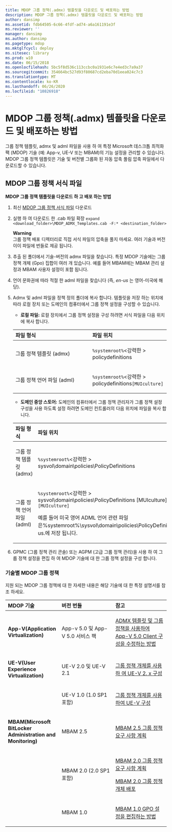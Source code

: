 ```yaml
---
title: MDOP 그룹 정책(.admx) 템플릿을 다운로드 및 배포하는 방법
description: MDOP 그룹 정책(.admx) 템플릿을 다운로드 및 배포하는 방법
author: dansimp
ms.assetid: fdb64505-6c66-4fdf-ad74-a6a161191e3f
ms.reviewer: ''
manager: dansimp
ms.author: dansimp
ms.pagetype: mdop
ms.mktglfcycl: deploy
ms.sitesec: library
ms.prod: w10
ms.date: 06/15/2018
ms.openlocfilehash: 5bc5f8d536c113ccbc0a1931e6c7e4ed3c7a9a37
ms.sourcegitcommit: 354664bc527d93f80687cd2eba70d1eea024c7c3
ms.translationtype: MT
ms.contentlocale: ko-KR
ms.lasthandoff: 06/26/2020
ms.locfileid: "10826918"
---
```

# MDOP 그룹 정책(.admx) 템플릿을 다운로드 및 배포하는 방법


그룹 정책 템플릿, admx 및 adml 파일을 사용 하 여 특정 Microsoft 데스크톱 최적화 팩 (MDOP) 기술 (예: App-v, UE-V 또는 MBAM)의 기능 설정을 관리할 수 있습니다. MDOP 그룹 정책 템플릿은 기술 및 버전별 그룹화 된 자동 압축 풀림 압축 파일에서 다운로드할 수 있습니다.

## MDOP 그룹 정책 서식 파일

**MDOP 그룹 정책 템플릿을 다운로드 하 고 배포 하는 방법**

1. 최신 [MDOP 그룹 정책 서식 파일](https://www.microsoft.com/download/details.aspx?id=55531) 다운로드 

2. 실행 하 여 다운로드 한 .cab 파일 확장 `expand <download_folder>\MDOP_ADMX_Templates.cab -F:* <destination_folder>`

   **Warning**  
   그룹 정책 배포 디렉터리로 직접 서식 파일의 압축을 풀지 마세요. 여러 기술과 버전이이 파일에 번들로 제공 됩니다.

3. 추출 된 폴더에서 기술-버전의 admx 파일을 찾습니다. 특정 MDOP 기술에는 그룹 정책 개체 (Gpo) 집합이 여러 개 있습니다. 예를 들어 MBAM에는 MBAM 관리 설정과 MBAM 사용자 설정이 포함 됩니다.

4. 언어 문화권에 따라 적절 한 adml 파일을 찾습니다 (즉, *en-us* 는 영어-미국에 해당).

5. Admx 및 adml 파일을 정책 정의 폴더에 복사 합니다. 템플릿을 저장 하는 위치에 따라 로컬 장치 또는 도메인의 컴퓨터에서 그룹 정책 설정을 구성할 수 있습니다.

   - **로컬 파일:** 로컬 장치에서 그룹 정책 설정을 구성 하려면 서식 파일을 다음 위치에 복사 합니다.

   <table>
   <colgroup>
   <col width="50%" />
   <col width="50%" />
   </colgroup>
   <thead>
   <tr class="header">
   <th align="left">파일 형식</th>
   <th align="left">파일 위치</th>
   </tr>
   </thead>
   <tbody>
   <tr class="odd">
   <td align="left"><p>그룹 정책 템플릿 (admx)</p></td>
   <td align="left"><p><code>%systemroot%</code>&lt;강력한 &gt; policydefinitions</strong></p></td>
   </tr>
   <tr class="even">
   <td align="left"><p>그룹 정책 언어 파일 (adml)</p></td>
   <td align="left"><p><code>%systemroot%</code>&lt;강력한 &gt; policydefinitions</strong><code>[MUIculture]</code></p></td>
   </tr>
   </tbody>
   </table>

   - **도메인 중앙 스토어:** 도메인의 컴퓨터에서 그룹 정책 관리자가 그룹 정책 설정 구성을 사용 하도록 설정 하려면 도메인 컨트롤러의 다음 위치에 파일을 복사 합니다.

   <table>
   <colgroup>
   <col width="50%" />
   <col width="50%" />
   </colgroup>
   <thead>
   <tr class="header">
   <th align="left">파일 형식</th>
   <th align="left">파일 위치</th>
   </tr>
   </thead>
   <tbody>
   <tr class="odd">
   <td align="left"><p>그룹 정책 템플릿 (admx)</p></td>
   <td align="left"><p><code>%systemroot%</code>&lt;강력한 &gt; sysvol\domain\policies\PolicyDefinitions</strong></p></td>
   </tr>
   <tr class="even">
   <td align="left"><p>그룹 정책 언어 파일 (adml)</p></td>
   <td align="left"><p><code>%systemroot%</code>&lt;강력한 &gt; sysvol\domain\policies\PolicyDefinitions [MUIculture]</strong><code>[MUIculture]</code></p>
   <p>예를 들어 미국 영어 ADML 언어 관련 파일 은%systemroot%\sysvol\domain\policies\PolicyDefinitions\en-us.에 저장 됩니다.</p></td>
   </tr>
   </tbody>
   </table>

6. GPMC (그룹 정책 관리 콘솔) 또는 AGPM (고급 그룹 정책 관리)을 사용 하 여 그룹 정책 설정을 편집 하 여 MDOP 기술에 대 한 그룹 정책 설정을 구성 합니다.

### 기술별 MDOP 그룹 정책

지원 되는 MDOP 그룹 정책에 대 한 자세한 내용은 해당 기술에 대 한 특정 설명서를 참조 하세요.

<table>
<colgroup>
<col width="33%" />
<col width="33%" />
<col width="33%" />
</colgroup>
<thead>
<tr class="header">
<th align="left">MDOP 기술</th>
<th align="left">버전 번들</th>
<th align="left">참고</th>
</tr>
</thead>
<tbody>
<tr class="odd">
<td align="left"><p><strong>App-V(Application Virtualization)</strong></p></td>
<td align="left"><p>App-v 5.0 및 App-V 5.0 서비스 팩</p></td>
<td align="left"><p><a href="../appv-v5/how-to-modify-app-v-50-client-configuration-using-the-admx-template-and-group-policy.md" data-raw-source="[How to Modify App-V 5.0 Client Configuration Using the ADMX Template and Group Policy](../appv-v5/how-to-modify-app-v-50-client-configuration-using-the-admx-template-and-group-policy.md)">ADMX 템플릿 및 그룹 정책을 사용하여 App-V 5.0 Client 구성을 수정하는 방법</a></p></td>
</tr>
<tr class="even">
<td align="left"><p><strong>UE-V(User Experience Virtualization)</strong></p></td>
<td align="left"><p>UE-V 2.0 및 UE-V 2.1</p></td>
<td align="left"><p><a href="../uev-v2/configuring-ue-v-2x-with-group-policy-objects-both-uevv2.md" data-raw-source="[Configuring UE-V 2.x with Group Policy Objects](../uev-v2/configuring-ue-v-2x-with-group-policy-objects-both-uevv2.md)">그룹 정책 개체를 사용 하 여 UE-V 2. x 구성</a></p></td>
</tr>
<tr class="odd">
<td align="left"><p></p></td>
<td align="left"><p>UE-V 1.0 (1.0 SP1 포함)</p></td>
<td align="left"><p><a href="../uev-v1/configuring-ue-v-with-group-policy-objects.md" data-raw-source="[Configuring UE-V with Group Policy Objects](../uev-v1/configuring-ue-v-with-group-policy-objects.md)">그룹 정책 개체를 사용하여 UE-V 구성</a></p></td>
</tr>
<tr class="even">
<td align="left"><p><strong>MBAM(Microsoft BitLocker Administration and Monitoring)</strong></p></td>
<td align="left"><p>MBAM 2.5</p></td>
<td align="left"><p><a href="../mbam-v25/planning-for-mbam-25-group-policy-requirements.md" data-raw-source="[Planning for MBAM 2.5 Group Policy Requirements](../mbam-v25/planning-for-mbam-25-group-policy-requirements.md)">MBAM 2.5 그룹 정책 요구 사항 계획</a></p></td>
</tr>
<tr class="odd">
<td align="left"><p></p></td>
<td align="left"><p>MBAM 2.0 (2.0 SP1 포함)</p></td>
<td align="left"><p><a href="../mbam-v2/planning-for-mbam-20-group-policy-requirements-mbam-2.md" data-raw-source="[Planning for MBAM 2.0 Group Policy Requirements](../mbam-v2/planning-for-mbam-20-group-policy-requirements-mbam-2.md)">MBAM 2.0 그룹 정책 요구 사항 계획</a></p>
<p><a href="../mbam-v2/deploying-mbam-20-group-policy-objects-mbam-2.md" data-raw-source="[Deploying MBAM 2.0 Group Policy Objects](../mbam-v2/deploying-mbam-20-group-policy-objects-mbam-2.md)">MBAM 2.0 그룹 정책 개체 배포</a></p></td>
</tr>
<tr class="even">
<td align="left"><p></p></td>
<td align="left"><p>MBAM 1.0</p></td>
<td align="left"><p><a href="../mbam-v1/how-to-edit-mbam-10-gpo-settings.md" data-raw-source="[How to Edit MBAM 1.0 GPO Settings](../mbam-v1/how-to-edit-mbam-10-gpo-settings.md)">MBAM 1.0 GPO 설정을 편집하는 방법</a></p></td>
</tr>
</tbody>
</table>

 

 

 





